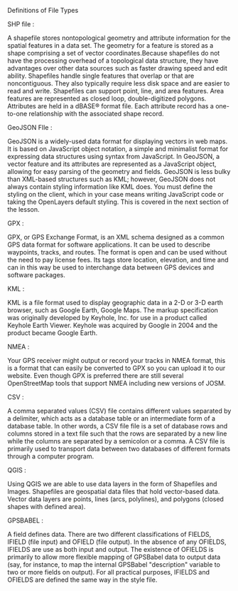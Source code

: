 Definitions of File Types 




SHP file  :   

A shapefile stores nontopological geometry and attribute information for the spatial
features in a data set. The geometry for a feature is stored as a shape comprising a set of
vector coordinates.Because shapefiles do not have the processing overhead of a topological data structure,
they have advantages over other data sources such as faster drawing speed and edit
ability. Shapefiles handle single features that overlap or that are noncontiguous. They
also typically require less disk space and are easier to read and write.
Shapefiles can support point, line, and area features. Area features are represented as
closed loop, double-digitized polygons. Attributes are held in a dBASE® format file.
Each attribute record has a one-to-one relationship with the associated shape record.


GeoJSON FIle : 

GeoJSON is a widely-used data format for displaying vectors in web maps. It is based on JavaScript object notation,
a simple and minimalist format for expressing data structures using syntax from JavaScript. In GeoJSON,
a vector feature and its attributes are represented as a JavaScript object, allowing for easy parsing of the geometry and fields.
GeoJSON is less bulky than XML-based structures such as KML; however, GeoJSON does not always contain styling 
information like KML does. You must define the styling on the client, which in your case means writing JavaScript code or taking the OpenLayers default styling. This is covered in the next section of the lesson.

GPX      :  

GPX, or GPS Exchange Format, is an XML schema designed as a common GPS data format for software applications.
It can be used to describe waypoints, tracks, and routes. The format is open and can be used without the need to pay license fees. Its tags store location, elevation, and time and can in this way be used to interchange data between GPS devices and software packages.


KML      : 


KML is a file format used to display geographic data in a 2-D or 3-D earth browser, such as Google Earth, Google Maps. 
The markup specification was originally developed by Keyhole, Inc. for use in a product called Keyhole Earth Viewer. Keyhole was acquired by Google in 2004 and the product became Google Earth. 


NMEA     : 
 
 Your GPS receiver might output or record your tracks in NMEA format, this is a format that can easily be converted to GPX
 so you can upload it to our website. Even though GPX is preferred there are still several OpenStreetMap tools that support 
 NMEA including new versions of JOSM.
 
 
CSV       : 
 
A comma separated values (CSV) file contains different values separated by a delimiter, which acts as a database
 table or an intermediate form of a database table. In other words, a CSV file file is a set of database rows and columns stored in a text file such that the rows are separated by a new line while the columns are separated by a semicolon or a comma. A CSV file is primarily used to transport data between two databases of different formats through a computer program.
 
 
QGIS      : 

Using QGIS we are able to use data layers in the form of Shapefiles and Images. Shapefiles are geospatial 
data files that hold vector-based data. 
Vector data layers are points, lines (arcs, polylines), and polygons (closed shapes with defined area). 

GPSBABEL   :

A field defines data. There are two different classifications of FIELDS, IFIELD (file input) and OFIELD (file output).
 In the absence of any OFIELDS, IFIELDS are use as both input and output. 
 The existence of OFIELDS is primarily to allow more flexible mapping of GPSBabel data to
 output data (say, for instance, to map the internal GPSBabel "description" variable to two or more fields on output). 
 For all practical purposes, IFIELDS and OFIELDS are defined the same way in the style file.


